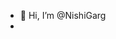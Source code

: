 - 👋 Hi, I’m @NishiGarg
- 


<!---
NishiGarg/NishiGarg is a ✨ special ✨ repository because its `README.md` (this file) appears on your GitHub profile.
You can click the Preview link to take a look at your changes.
--->
